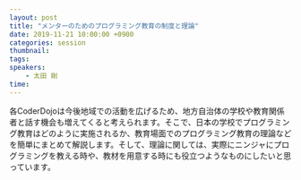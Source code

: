 ```yaml
---
layout: post
title: "メンターのためのプログラミング教育の制度と理論"
date: 2019-11-21 10:00:00 +0900
categories: session
thumbnail:
tags:
speakers:
    - 太田 剛
time:
---
```


各CoderDojoは今後地域での活動を広げるため、地方自治体の学校や教育関係者と話す機会も増えてくると考えられます。そこで、日本の学校でプログラミング教育はどのように実施されるか、教育場面でのプログラミング教育の理論などを簡単にまとめて解説します。そして、理論に関しては、実際にニンジャにプログラミングを教える時や、教材を用意する時にも役立つようなものにしたいと思っています。
